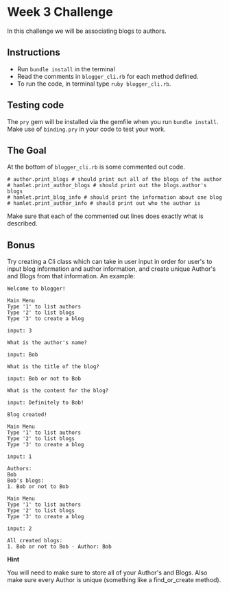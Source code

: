 # Week 3 Challenge

In this challenge we will be associating blogs to authors.

## Instructions
- Run `bundle install` in the terminal
- Read the comments in `blogger_cli.rb` for each method defined.
- To run the code, in terminal type `ruby blogger_cli.rb`.

## Testing code
The `pry` gem will be installed via the gemfile when you run `bundle install`. Make use of `binding.pry` in your code to test your work.

## The Goal
At the bottom of `blogger_cli.rb` is some commented out code.
```
# author.print_blogs # should print out all of the blogs of the author
# hamlet.print_author_blogs # should print out the blogs.author's blogs
# hamlet.print_blog_info # should print the information about one blog
# hamlet.print_author_info # should print out who the author is
```

Make sure that each of the commented out lines does exactly what is described.

## Bonus
Try creating a Cli class which can take in user input in order for user's to input blog information and author information, and create unique Author's and Blogs from that information. An example:
```
Welcome to blogger!

Main Menu
Type '1' to list authors
Type '2' to list blogs
Type '3' to create a blog

input: 3

What is the author's name?

input: Bob

What is the title of the blog?

input: Bob or not to Bob

What is the content for the blog?

input: Definitely to Bob!

Blog created!

Main Menu
Type '1' to list authors
Type '2' to list blogs
Type '3' to create a blog

input: 1

Authors:
Bob
Bob's blogs:
1. Bob or not to Bob

Main Menu
Type '1' to list authors
Type '2' to list blogs
Type '3' to create a blog

input: 2

All created blogs:
1. Bob or not to Bob - Author: Bob
```

**Hint**

You will need to make sure to store all of your Author's and Blogs. Also make sure every Author is unique (something like a find_or_create method).